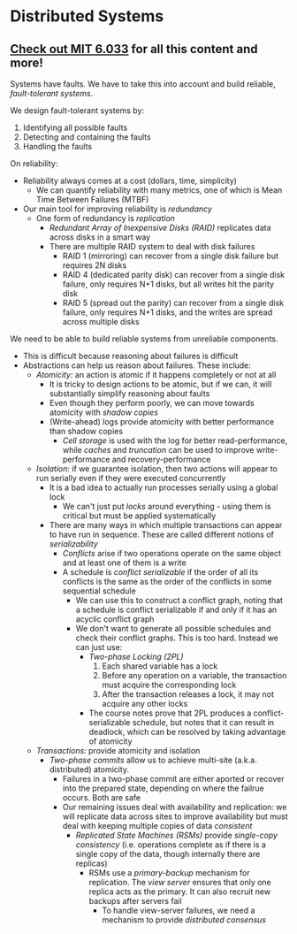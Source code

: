 # Distributed Systems

## [Check out MIT 6.033](https://ocw.mit.edu/courses/electrical-engineering-and-computer-science/6-033-computer-system-engineering-spring-2018/index.htm) for all this content and more!

Systems have faults. We have to take this into account and build reliable, *fault-tolerant systems*. 

We design fault-tolerant systems by:
1. Identifying all possible faults
2. Detecting and containing the faults
3. Handling the faults

On reliability:
* Reliability always comes at a cost (dollars, time, simplicity)
   * We can quantify reliability with many metrics, one of which is Mean Time Between Failures (MTBF)
* Our main tool for improving reliability is *redundancy*
   * One form of redundancy is *replication*
      * *Redundant Array of Inexpensive Disks (RAID)* replicates data across disks in a smart way
      * There are multiple RAID system to deal with disk failures
         * RAID 1 (mirroring) can recover from a single disk failure but requires 2N disks
         * RAID 4 (dedicated parity disk) can recover from a single disk failure, only requires N+1 disks, but all writes hit the parity disk
         * RAID 5 (spread out the parity) can recover from a single disk failure, only requires N+1 disks, and the writes are spread across multiple disks

We need to be able to build reliable systems from unreliable components.
* This is difficult because reasoning about failures is difficult
* Abstractions can help us reason about failures. These include:
   * *Atomicity:* an action is atomic if it happens completely or not at all
      * It is tricky to design actions to be atomic, but if we can, it will substantially simplify reasoning about faults
      * Even though they perform poorly, we can move towards atomicity with *shadow copies*
      * (Write-ahead) logs provide atomicity with better performance than shadow copies
         * *Cell storage* is used with the log for better read-performance, while *caches* and *truncation* can be used to improve write-performance and recovery-performance
   * *Isolation:* if we guarantee isolation, then two actions will appear to run serially even if they were executed concurrently
      * It is a bad idea to actually run processes serially using a global lock
         * We can't just put *locks* around everything - using them is critical but must be applied systematically
      * There are many ways in which multiple transactions can appear to have run in sequence. These are called different notions of *serializability*
         * *Conflicts* arise if two operations operate on the same object and at least one of them is a write
         * A schedule is *conflict serializable* if the order of all its conflicts is the same as the order of the conflicts in some sequential schedule
            * We can use this to construct a conflict graph, noting that a schedule is conflict serializable if and only if it has an acyclic conflict graph
            * We don't want to generate all possible schedules and check their conflict graphs. This is too hard. Instead we can just use:
               * *Two-phase Locking (2PL)*
                  1. Each shared variable has a lock
                  2. Before any operation on a variable, the transaction must acquire the corresponding lock
                  3. After the transaction releases a lock, it may not acquire any other locks
               * The course notes prove that 2PL produces a conflict-serializable schedule, but notes that it can result in deadlock, which can be resolved by taking advantage of atomicity
   * *Transactions:* provide atomicity and isolation
      * *Two-phase commits* allow us to achieve multi-site (a.k.a. distributed) atomicity.
         * Failures in a two-phase commit are either aported or recover into the prepared state, depending on where the failrue occurs. Both are safe
         * Our remaining issues deal with availability and replication: we will replicate data across sites to improve availability but must deal with keeping multiple copies of data *consistent*
            * *Replicated State Machines (RSMs)* provide *single-copy consistency* (i.e. operations complete as if there is a single copy of the data, though internally there are replicas)
               * RSMs use a *primary-backup* mechanism for replication. The *view server* ensures that only one replica acts as the primary. It can also recruit new backups after servers fail
                  * To handle view-server failures, we need a mechanism to provide *distributed consensus*
